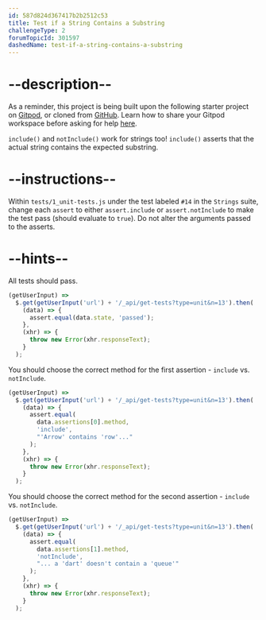 ```yaml
---
id: 587d824d367417b2b2512c53
title: Test if a String Contains a Substring
challengeType: 2
forumTopicId: 301597
dashedName: test-if-a-string-contains-a-substring
---
```


# --description--

As a reminder, this project is being built upon the following starter project on <a href="https://gitpod.io/?autostart=true#https://github.com/freeCodeCamp/boilerplate-mochachai/" target="_blank" rel="noopener noreferrer nofollow">Gitpod</a>, or cloned from <a href="https://github.com/freeCodeCamp/boilerplate-mochachai/" target="_blank" rel="noopener noreferrer nofollow">GitHub</a>. Learn how to share your Gitpod workspace before asking for help <a href="https://forum.freecodecamp.org/t/how-to-use-gitpod-in-the-curriculum/668669#how-can-i-share-my-workspace-to-get-help-8" target="_blank" rel="noopener noreferrer nofollow">here</a>.

`include()` and `notInclude()` work for strings too! `include()` asserts that the actual string contains the expected substring.

# --instructions--

Within `tests/1_unit-tests.js` under the test labeled `#14` in the `Strings` suite, change each `assert` to either `assert.include` or `assert.notInclude` to make the test pass (should evaluate to `true`). Do not alter the arguments passed to the asserts.

# --hints--

All tests should pass.

```js
(getUserInput) =>
  $.get(getUserInput('url') + '/_api/get-tests?type=unit&n=13').then(
    (data) => {
      assert.equal(data.state, 'passed');
    },
    (xhr) => {
      throw new Error(xhr.responseText);
    }
  );
```

You should choose the correct method for the first assertion - `include` vs. `notInclude`.

```js
(getUserInput) =>
  $.get(getUserInput('url') + '/_api/get-tests?type=unit&n=13').then(
    (data) => {
      assert.equal(
        data.assertions[0].method,
        'include',
        "'Arrow' contains 'row'..."
      );
    },
    (xhr) => {
      throw new Error(xhr.responseText);
    }
  );
```

You should choose the correct method for the second assertion - `include` vs. `notInclude`.

```js
(getUserInput) =>
  $.get(getUserInput('url') + '/_api/get-tests?type=unit&n=13').then(
    (data) => {
      assert.equal(
        data.assertions[1].method,
        'notInclude',
        "... a 'dart' doesn't contain a 'queue'"
      );
    },
    (xhr) => {
      throw new Error(xhr.responseText);
    }
  );
```

